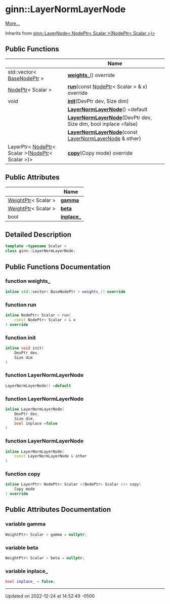 # ginn::LayerNormLayerNode


 [More...](#detailed-description)

Inherits from [ginn::LayerNode< NodePtr< Scalar >(NodePtr< Scalar >)>](api/Classes/classginn_1_1_layer_node.md)

## Public Functions

|                | Name           |
| -------------- | -------------- |
| std::vector< [BaseNodePtr](api/Classes/classginn_1_1_ptr.md) > | **[weights_](api/Classes/classginn_1_1_layer_norm_layer_node.md#function-weights_)**() override |
| [NodePtr](api/Classes/classginn_1_1_ptr.md)< Scalar > | **[run](api/Classes/classginn_1_1_layer_norm_layer_node.md#function-run)**(const [NodePtr](api/Classes/classginn_1_1_ptr.md)< Scalar > & x) override |
| void | **[init](api/Classes/classginn_1_1_layer_norm_layer_node.md#function-init)**(DevPtr dev, Size dim) |
| | **[LayerNormLayerNode](api/Classes/classginn_1_1_layer_norm_layer_node.md#function-layernormlayernode)**() =default |
| | **[LayerNormLayerNode](api/Classes/classginn_1_1_layer_norm_layer_node.md#function-layernormlayernode)**(DevPtr dev, Size dim, bool inplace =false) |
| | **[LayerNormLayerNode](api/Classes/classginn_1_1_layer_norm_layer_node.md#function-layernormlayernode)**(const [LayerNormLayerNode](api/Classes/classginn_1_1_layer_norm_layer_node.md) & other) |
| LayerPtr< [NodePtr](api/Classes/classginn_1_1_ptr.md)< Scalar >([NodePtr](api/Classes/classginn_1_1_ptr.md)< Scalar >)> | **[copy](api/Classes/classginn_1_1_layer_norm_layer_node.md#function-copy)**(Copy mode) override |

## Public Attributes

|                | Name           |
| -------------- | -------------- |
| [WeightPtr](api/Classes/classginn_1_1_ptr.md)< Scalar > | **[gamma](api/Classes/classginn_1_1_layer_norm_layer_node.md#variable-gamma)**  |
| [WeightPtr](api/Classes/classginn_1_1_ptr.md)< Scalar > | **[beta](api/Classes/classginn_1_1_layer_norm_layer_node.md#variable-beta)**  |
| bool | **[inplace_](api/Classes/classginn_1_1_layer_norm_layer_node.md#variable-inplace_)**  |

## Detailed Description

```cpp
template <typename Scalar >
class ginn::LayerNormLayerNode;
```

## Public Functions Documentation

### function weights_

```cpp
inline std::vector< BaseNodePtr > weights_() override
```


### function run

```cpp
inline NodePtr< Scalar > run(
    const NodePtr< Scalar > & x
) override
```


### function init

```cpp
inline void init(
    DevPtr dev,
    Size dim
)
```


### function LayerNormLayerNode

```cpp
LayerNormLayerNode() =default
```


### function LayerNormLayerNode

```cpp
inline LayerNormLayerNode(
    DevPtr dev,
    Size dim,
    bool inplace =false
)
```


### function LayerNormLayerNode

```cpp
inline LayerNormLayerNode(
    const LayerNormLayerNode & other
)
```


### function copy

```cpp
inline LayerPtr< NodePtr< Scalar >(NodePtr< Scalar >)> copy(
    Copy mode
) override
```


## Public Attributes Documentation

### variable gamma

```cpp
WeightPtr< Scalar > gamma = nullptr;
```


### variable beta

```cpp
WeightPtr< Scalar > beta = nullptr;
```


### variable inplace_

```cpp
bool inplace_ = false;
```


-------------------------------

Updated on 2022-12-24 at 14:52:49 -0500